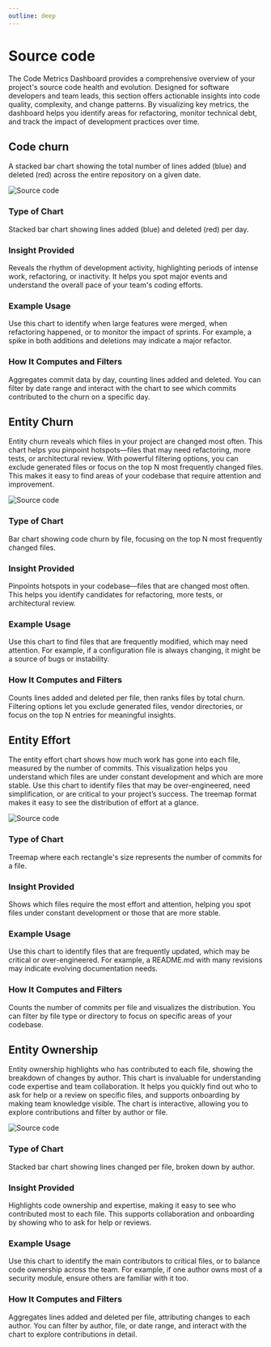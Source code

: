 ```yaml
---
outline: deep
---
```


# Source code

The Code Metrics Dashboard provides a comprehensive overview of your project's source code
health and evolution. Designed for software developers and team leads, this section offers
actionable insights into code quality, complexity, and change patterns. By visualizing key
metrics, the dashboard helps you identify areas for refactoring, monitor technical debt,
and track the impact of development practices over time.

## Code churn

A stacked bar chart showing the total number of lines added (blue) and deleted (red) across
the entire repository on a given date.

![Source code](/dashboard/code/code-churn.png)

### Type of Chart

Stacked bar chart showing lines added (blue) and deleted (red) per day.

### Insight Provided

Reveals the rhythm of development activity, highlighting periods of intense work, refactoring, or inactivity. It helps
you spot major events and understand the overall pace of your team's coding efforts.

### Example Usage

Use this chart to identify when large features were merged, when refactoring happened, or to monitor the impact of
sprints. For example, a spike in both additions and deletions may indicate a major refactor.

### How It Computes and Filters

Aggregates commit data by day, counting lines added and deleted. You can filter by date range and interact with the chart
to see which commits contributed to the churn on a specific day.

## Entity Churn

Entity churn reveals which files in your project are changed most often. This chart helps you pinpoint hotspots—files
that may need refactoring, more tests, or architectural review. With powerful filtering options, you can exclude generated
files or focus on the top N most frequently changed files. This makes it easy to find areas of your codebase that require
attention and improvement.

![Source code](/dashboard/code/entity-churn.png "A bar chart that breaks down the total code churn by individual file (entity), showing the top N most frequently changed files")

### Type of Chart

Bar chart showing code churn by file, focusing on the top N most frequently changed files.

### Insight Provided

Pinpoints hotspots in your codebase—files that are changed most often. This helps you identify candidates for refactoring,
more tests, or architectural review.

### Example Usage

Use this chart to find files that are frequently modified, which may need attention. For example, if a configuration
file is always changing, it might be a source of bugs or instability.

### How It Computes and Filters

Counts lines added and deleted per file, then ranks files by total churn. Filtering options let you exclude generated
files, vendor directories, or focus on the top N entries for meaningful insights.

## Entity Effort

The entity effort chart shows how much work has gone into each file, measured by the number of commits. This visualization
helps you understand which files are under constant development and which are more stable. Use this chart to identify
files that may be over-engineered, need simplification, or are critical to your project’s success. The treemap format
makes it easy to see the distribution of effort at a glance.

![Source code](/dashboard/code/entity-effort.png "A treemap where the size of each rectangle represents the total number of revisions (commits) for a given file.")

### Type of Chart

Treemap where each rectangle's size represents the number of commits for a file.

### Insight Provided

Shows which files require the most effort and attention, helping you spot files under constant development or those that
are more stable.

### Example Usage

Use this chart to identify files that are frequently updated, which may be critical or over-engineered. For example, a
README.md with many revisions may indicate evolving documentation needs.

### How It Computes and Filters

Counts the number of commits per file and visualizes the distribution. You can filter by file type or directory to
focus on specific areas of your codebase.

## Entity Ownership

Entity ownership highlights who has contributed to each file, showing the breakdown of changes by author. This chart is
invaluable for understanding code expertise and team collaboration. It helps you quickly find out who to ask for help or
a review on specific files, and supports onboarding by making team knowledge visible. The chart is interactive, allowing
you to explore contributions and filter by author or file.

![Source code](/dashboard/code/entity-ownership.png "A stacked bar chart showing the breakdown of lines changed for each file, attributed to each author.")

### Type of Chart

Stacked bar chart showing lines changed per file, broken down by author.

### Insight Provided

Highlights code ownership and expertise, making it easy to see who contributed most to each file. This supports
collaboration and onboarding by showing who to ask for help or reviews.

### Example Usage

Use this chart to identify the main contributors to critical files, or to balance code ownership across the team. For example,
if one author owns most of a security module, ensure others are familiar with it too.

### How It Computes and Filters

Aggregates lines added and deleted per file, attributing changes to each author. You can filter by author, file,
or date range, and interact with the chart to explore contributions in detail.
